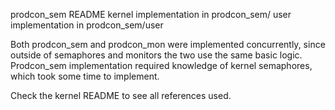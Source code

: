 prodcon_sem README
kernel implementation in prodcon_sem/
user implementation in prodcon_sem/user

Both prodcon_sem and prodcon_mon were implemented concurrently, since outside of semaphores and monitors the two use the same basic logic.
Prodcon_sem implementation required knowledge of kernel semaphores, which took some time to implement.

Check the kernel README to see all references used.


